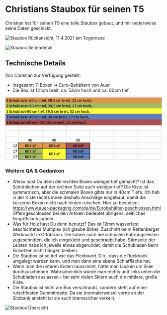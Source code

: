 # Christians Staubox für seinen T5

Christian hat für seinen T5 eine tolle Staubox gebaut, und mir netterweise seine Daten geschickt.

![Staubox Rückansicht, 11.4.2021 am Tegernsee](christians_staubox-rückansicht.png)

![Staubox Seitendetail](christians_staubox-detail_rand.png)

## Technische Details

Von Christian zur Verfügung gestellt:

* Insgesamt 11 Boxen => Euro-Behältern von Auer
* Die Box ist 121cm breit, ca. 53cm hoch und ca. 60cm tief.

![Staubox Tabelle](christians_staubox-tabelle.png)

### Weitere QA & Gedanken

* Wieso hast Du denn die rechten Boxen weniger tief gemacht? Ist das Schränkchen auf der rechten Seite auch weniger tief?
Die Kiste ist symmetrisch, aber die schmalen Boxen gibts nur in 40cm Tiefe. Ich hab in der Kiste rechts innen deshalb Anschläge eingebaut, damit die kürzeren Boxen nicht nach hinten rutschen. Hier zu bestellen:
https://www.auer-packaging.com/de/de/Eurobehälter-geschlossen.html
Offen/geschlossen bei den Artikeln bedeutet übrigens: seitliches Eingriffsloch ja/nein
* Was für Holz hast Du denn benutzt? 
Das ist 12mm wasserfest beschichtetes Multiplex (ich glaube Birke). Zuschnitt beim Rettenberger Werkmarkt in Ottobrunn. Die haben auch die schmalen Führungsleisten zugeschnitten, die ich eingeklebt und geschraubt habe. Stirnseite der Leisten habe ich jeweils etwas abgerundet, damit die Schubladen beim Einsetzen nicht hängen bleiben.
* Die Staubox ist so tief wie das Flexboard. D.h., dass die Rückbank umgelegt werden kann, und man dann eine ebene Schlaffläche hat.
* Wenn man die unteren Kisten rausnimmt, hätte man Lücken um Skier durchzuschieben. Wahrscheinlich würde man rechts und links unten die Schubladen auslassen - bei sehr vielen Skiern auch die mittlere, große Kiste.
* Die Staubox ist nicht am Bus verschraubt, sondern steht auf einer rutschfesten Gummitmatte. Da sie (normalerweise) vorne an der Sitzbank ansteht ist sie auch bremssicher verkeilt. 

![Staobox Übersicht](christians_staubox-übersicht.png)
